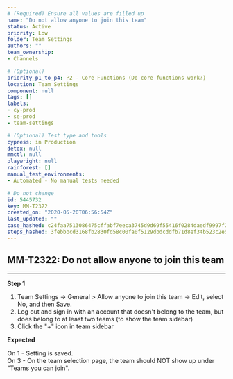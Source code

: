 ```yaml
---
# (Required) Ensure all values are filled up
name: "Do not allow anyone to join this team"
status: Active
priority: Low
folder: Team Settings
authors: ""
team_ownership: 
- Channels

# (Optional)
priority_p1_to_p4: P2 - Core Functions (Do core functions work?)
location: Team Settings
component: null
tags: []
labels: 
- cy-prod
- se-prod
- team-settings

# (Optional) Test type and tools
cypress: in Production
detox: null
mmctl: null
playwright: null
rainforest: []
manual_test_environments: 
- Automated - No manual tests needed

# Do not change
id: 5445732
key: MM-T2322
created_on: "2020-05-20T06:56:54Z"
last_updated: ""
case_hashed: c24faa7513086475cffabf7eeca3745d9d69f55416f0284daedf9997f2a18d5c3c19e176ff4bc1297b4399d2a06a8a21
steps_hashed: 3febbbcd3168fb2830fd58c00fa0f5129dbdcddfb71d8ef34b523c2e5b3f9479ce6dcd52733fb8605ca75db01e534011
---
```


<!-- (Auto-generated) Based on frontmatter's "key" and "name" -->

## MM-T2322: Do not allow anyone to join this team

---

**Step 1**

1. Team Settings -> General > Allow anyone to join this team -> Edit, select No, and then Save.
2. Log out and sign in with an account that doesn't belong to the team, but does belong to at least two teams (to show the team sidebar)
3. Click the "+" icon in team sidebar

**Expected**

On 1 - Setting is saved.\
On 3 - On the team selection page, the team should NOT show up under "Teams you can join".
